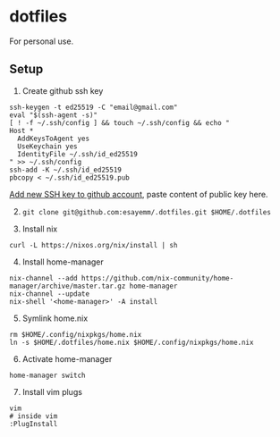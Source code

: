 # dotfiles

For personal use.

## Setup

1. Create github ssh key

```
ssh-keygen -t ed25519 -C "email@gmail.com"
eval "$(ssh-agent -s)"
[ ! -f ~/.ssh/config ] && touch ~/.ssh/config && echo "
Host *
  AddKeysToAgent yes
  UseKeychain yes
  IdentityFile ~/.ssh/id_ed25519
" >> ~/.ssh/config
ssh-add -K ~/.ssh/id_ed25519
pbcopy < ~/.ssh/id_ed25519.pub
```

[Add new SSH key to github account](https://github.com/settings/ssh/new), paste
content of public key here.

2. `git clone git@github.com:esayemm/.dotfiles.git $HOME/.dotfiles`

3. Install nix

```
curl -L https://nixos.org/nix/install | sh
```

4. Install home-manager

```
nix-channel --add https://github.com/nix-community/home-manager/archive/master.tar.gz home-manager
nix-channel --update
nix-shell '<home-manager>' -A install
```

5. Symlink home.nix

```
rm $HOME/.config/nixpkgs/home.nix
ln -s $HOME/.dotfiles/home.nix $HOME/.config/nixpkgs/home.nix
```

6. Activate home-manager

```
home-manager switch
```

7. Install vim plugs

```
vim
# inside vim
:PlugInstall
```

